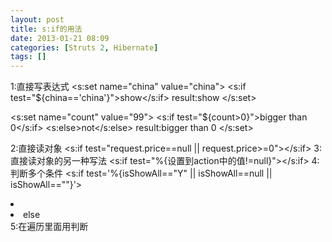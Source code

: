 ```yaml
---
layout: post
title: s:if的用法
date: 2013-01-21 08:09
categories: [Struts 2, Hibernate]
tags: []
---
```

1:直接写表达式
<s:set name="china" value="china">
<s:if test="${china=='china'}">show</s:if>
result:show
</s:set>

<s:set name="count" value="99">
<s:if test="${count>0}">bigger than 0</s:if>
<s:else>not</s:else>
result:bigger than 0
</s:set>

2:直接读对象
<s:if test="request.price==null || request.price>=0"></s:if>
3:直接读对象的另一种写法
<s:if test="%{设置到action中的值!=null}"></s:if>
4:判断多个条件
<s:if test='%{isShowAll=="Y" || isShowAll==null || isShowAll==""}'>
<li class="selected"></li>
</s:if>
<s:else>
<li>else</li>
</s:else>
5:在遍历里面用判断
<s:iterator id="id" value="lable">
<s:if test="%{#id.attrValue!=0}">
<s:property value="id.attrValue"/>
</s:if>
</s:iterator>
